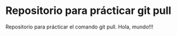 # Repositorio para prácticar git pull 
Repositorio para prácticar el comando git pull.
Hola, mundo!!!
